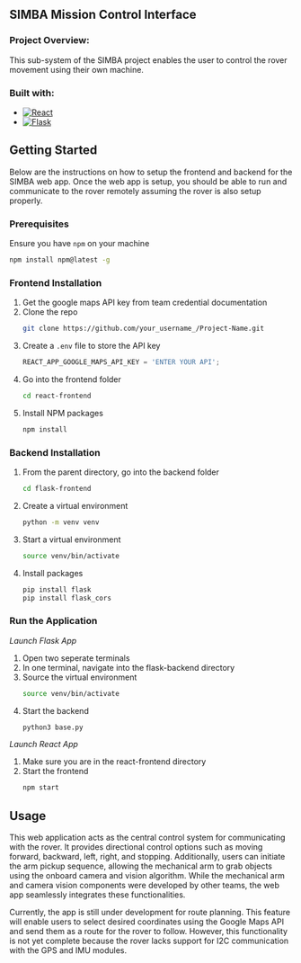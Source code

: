 ## SIMBA Mission Control Interface

### Project Overview:
This sub-system of the SIMBA project enables the user to control the rover movement using their own machine. 

### Built with:
* [![React](https://img.shields.io/badge/React-61DAFB?style=for-the-badge&logo=react&logoColor=white)](https://reactjs.org/)
* [![Flask](https://img.shields.io/badge/Flask-000000?style=for-the-badge&logo=flask&logoColor=white)](https://flask.palletsprojects.com/)

## Getting Started

Below are the instructions on how to setup the frontend and backend for the SIMBA web app. Once the web app is setup, you should 
be able to run and communicate to the rover remotely assuming the rover is also setup properly.

### Prerequisites

Ensure you have ```npm``` on your machine
  ```sh
  npm install npm@latest -g
  ```
### Frontend Installation

1. Get the google maps API key from team credential documentation
2. Clone the repo
   ```sh
   git clone https://github.com/your_username_/Project-Name.git
   ```
3. Create a `.env` file to store the API key
   ```js
   REACT_APP_GOOGLE_MAPS_API_KEY = 'ENTER YOUR API';
   ```
4. Go into the frontend folder
    ```sh
   cd react-frontend
   ```
5. Install NPM packages
   ```sh
   npm install
   ```
   
### Backend Installation

1. From the parent directory, go into the backend folder
   ```sh
   cd flask-frontend
   ```
2. Create a virtual environment
   ```sh
   python -m venv venv
   ```
3. Start a virtual environment
   ```sh
   source venv/bin/activate
   ```
4. Install packages
   ```sh
   pip install flask
   pip install flask_cors
   ```

### Run the Application
_Launch Flask App_
1. Open two seperate terminals
2. In one terminal, navigate into the flask-backend directory
3. Source the virtual environment
    ```sh
    source venv/bin/activate
    ```
3. Start the backend
    ```sh
    python3 base.py
    ```
_Launch React App_
1. Make sure you are in the react-frontend directory
2. Start the frontend
   ```sh
   npm start
   ```  

## Usage


This web application acts as the central control system for communicating with the rover. It provides directional control options such as moving forward, backward, left, right, and stopping. Additionally, users can initiate the arm pickup sequence, allowing the mechanical arm to grab objects using the onboard camera and vision algorithm. While the mechanical arm and camera vision components were developed by other teams, the web app seamlessly integrates these functionalities.

Currently, the app is still under development for route planning. This feature will enable users to select desired coordinates using the Google Maps API and send them as a route for the rover to follow. However, this functionality is not yet complete because the rover lacks support for I2C communication with the GPS and IMU modules.




